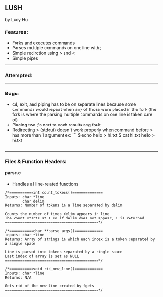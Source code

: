 ## LUSH
by Lucy Hu

### Features: 
- Forks and executes commands
- Parses multiple commands on one line with ; 
- Simple redirction using > and <
- Simple pipes

---

### Attempted: 

---

### Bugs: 
- cd, exit, and piping has to be on separate lines because some commands would repeat when any of those were placed in the fork (the fork is where the parsing multiple commands on one line is taken care of)
- Placing two ;'s next to each results seg fault
- Redirecting > (stdout) doesn't work properly when command before > has more than 1 argument
 ex: ```
     $ echo hello > hi.txt
     $ cat hi.txt
     hello > hi.txt
     ```

---

### Files & Function Headers: 
#### parse.c
  * Handles all line-related functions
  ```
  /*===========int count_tokens()==============
  Inputs: char *line
          char delim
  Returns: Number of tokens in a line separated by delim
  
  Counts the number of times delim appears in line
  The count starts at 1 so if delim does not appear, 1 is returned
  ===========================================*/
  
  /*===========char **parse_args()=============
  Inputs: char *line
  Returns: Array of strings in which each index is a token separated by a single space
  
  Line is parsed into tokens separated by a single space
  Last index of array is set as NULL
  ===========================================*/
  
  /*===========void rid_new_line()=============
  Inputs: char *line
  Returns: N/A
  
  Gets rid of the new line created by fgets
  ===========================================*/
  ```
